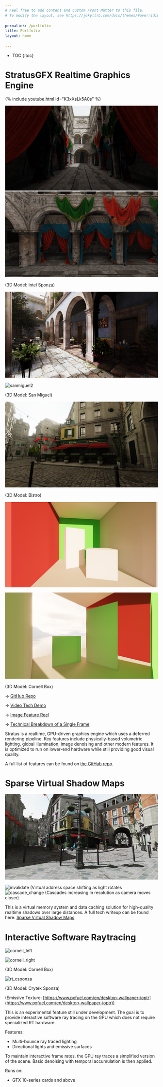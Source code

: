 ```yaml
---
# Feel free to add content and custom Front Matter to this file.
# To modify the layout, see https://jekyllrb.com/docs/themes/#overriding-theme-defaults

permalink: /portfolio
title: Portfolio
layout: home

---
```


* TOC
{:toc}

# StratusGFX Realtime Graphics Engine

{% include youtube.html id="K3xXsLk5A0s" %}

![sponza1](/assets/v0.10/SponzaGI_Front.png)
![sponza2](/assets/v0.10/SponzaGI.png)

(3D Model: Intel Sponza)

![sanmiguel1](/assets/v0.10/FinalAfterPostProcessing.png)

![sanmiguel2](/assets/v0.10/SanMiguel_Balcony2.png)

(3D Model: San Miguel)

![bistro](/assets/v0.10/Bistro1.png)

(3D Model: Bistro)

![cornell_front](/assets/v0.10/Cornell_Front.png)

![cornell_back](/assets/v0.10/Cornell_Back.png)

(3D Model: Cornell Box)

-> [GitHub Repo](https://github.com/KTStephano/StratusGFX)

-> [Video Tech Demo](https://www.youtube.com/watch?v=dj0wVxwd1ng)

-> [Image Feature Reel](/rendering/stratusgfx/feature_reel)

-> [Technical Breakdown of a Single Frame](/rendering/stratusgfx/frame_analysis_v0_10)

Stratus is a realtime, GPU-driven graphics engine which uses a deferred rendering pipeline. Key features include physically-based volumetric lighting, global illumination, image denoising and other modern features. It is optimized to run on lower-end hardware while still providing good visual quality.

A full list of features can be found on [the GitHub repo](https://github.com/KTStephano/StratusGFX).

# Sparse Virtual Shadow Maps

![vsm_bistro](/assets/v0.11/svsms/VSM1_Bistrov2.png)

<img src="/assets/v0.11/svsms/VSM_Invalidate.gif" alt="invalidate" />
(Virtual address space shifting as light rotates

<img src="/assets/v0.11/svsms/VSM_Cascade_Change.gif" alt="cascade_change" />
(Cascades increasing in resolution as camera moves closer)

This is a virtual memory system and data caching solution for high-quality realtime shadows over large distances. A full tech writeup can be found here: [Sparse Virtual Shadow Maps](/rendering/stratusgfx/svsm)

# Interactive Software Raytracing

![cornell_left](/assets/v0.11/Cornell6.png)

![cornell_right](/assets/v0.11/Cornell5.png)

(3D Model: Cornell Box)

![rt_csponza](/assets/v0.11/RTSponza12.png)

(3D Model: Crytek Sponza)

(Emissive Texture: [https://www.pxfuel.com/en/desktop-wallpaper-ioptr](https://www.pxfuel.com/en/desktop-wallpaper-ioptr))

This is an experimental feature still under development. The goal is to provide interactive software ray tracing on the GPU which does not require specialized RT hardware.

Features:

* Multi-bounce ray traced lighting
* Directional lights and emissive surfaces

To maintain interactive frame rates, the GPU ray traces a simplified version of the scene. Basic denoising with temporal accumulation is then applied.

Runs on:

* GTX 10-series cards and above